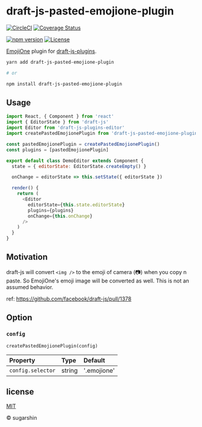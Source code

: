 # draft-js-pasted-emojione-plugin

[![CircleCI][circleci-image]][circleci-url]
[![Coverage Status][coveralls-image]][coveralls-url]

[![npm version][npm-image]][npm-url]
[![License][license-image]][license-url]

[EmojiOne](https://www.emojione.com/) plugin for [draft-js-plugins](https://github.com/draft-js-plugins/draft-js-plugins).

```sh
yarn add draft-js-pasted-emojione-plugin

# or

npm install draft-js-pasted-emojione-plugin
```

## Usage

```js
import React, { Component } from 'react'
import { EditorState } from 'draft-js'
import Editor from 'draft-js-plugins-editor'
import createPastedEmojionePlugin from 'draft-js-pasted-emojione-plugin'

const pastedEmojionePlugin = createPastedEmojionePlugin()
const plugins = [pastedEmojionePlugin]

export default class DemoEditor extends Component {
  state = { editorState: EditorState.createEmpty() }

  onChange = editorState => this.setState({ editorState })

  render() {
    return (
      <Editor
        editorState={this.state.editorState}
        plugins={plugins}
        onChange={this.onChange}
      />
    )
  }
}
```

## Motivation

draft-js will convert `<img />` to the emoji of camera (📷) when you copy n paste.
So EmojiOne's emoji image will be converted as well. This is not an assumed behavior.

ref: https://github.com/facebook/draft-js/pull/1378

## Option

### `config`

`createPastedEmojionePlugin(config)`

| Property | Type | Default |
|:---|:---|:---|
| `config.selector` | string | '.emojione' |

## license

[MIT](https://sugarshin.mit-license.org/)

© sugarshin

[circleci-image]: https://circleci.com/gh/sugarshin/draft-js-pasted-emojione-plugin/tree/master.svg?style=svg&circle-token=
[circleci-url]: https://circleci.com/gh/sugarshin/draft-js-pasted-emojione-plugin/tree/master
[coveralls-image]: https://coveralls.io/repos/github/sugarshin/draft-js-pasted-emojione-plugin/badge.svg?branch=master
[coveralls-url]: https://coveralls.io/github/sugarshin/draft-js-pasted-emojione-plugin?branch=master
[npm-image]: https://img.shields.io/npm/v/draft-js-pasted-emojione-plugin.svg?style=flat-square
[npm-url]: https://www.npmjs.org/package/draft-js-pasted-emojione-plugin
[license-image]: https://img.shields.io/:license-mit-blue.svg?style=flat-square
[license-url]: https://sugarshin.mit-license.org/
